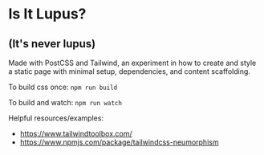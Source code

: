 # Is It Lupus?

## (It's never lupus)

Made with PostCSS and Tailwind, an experiment in how to 
create and style a static page with minimal setup, 
dependencies, and content scaffolding.

To build css once:
```npm run build```

To build and watch:
```npm run watch```

Helpful resources/examples:
* https://www.tailwindtoolbox.com/
* https://www.npmjs.com/package/tailwindcss-neumorphism
